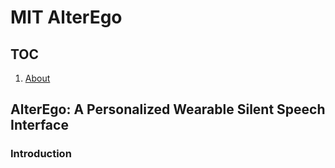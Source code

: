 # MIT AlterEgo

## TOC

1. [About](#about)

## AlterEgo: A Personalized Wearable Silent Speech Interface

### Introduction

